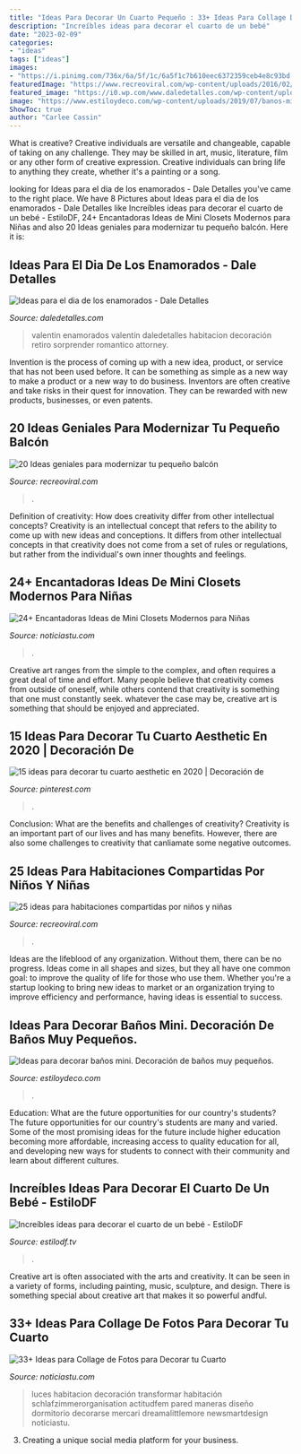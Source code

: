 ```yaml
---
title: "Ideas Para Decorar Un Cuarto Pequeño : 33+ Ideas Para Collage De Fotos Para Decorar Tu Cuarto"
description: "Increíbles ideas para decorar el cuarto de un bebé"
date: "2023-02-09"
categories:
- "ideas"
tags: ["ideas"]
images:
- "https://i.pinimg.com/736x/6a/5f/1c/6a5f1c7b610eec6372359ceb4e8c93bd.jpg"
featuredImage: "https://www.recreoviral.com/wp-content/uploads/2016/02/BALCONES-INTERIORES-13.jpg"
featured_image: "https://i0.wp.com/www.daledetalles.com/wp-content/uploads/2016/02/valentin14.jpg?resize=564%2C564"
image: "https://www.estiloydeco.com/wp-content/uploads/2019/07/banos-mini-5.jpg"
ShowToc: true
author: "Carlee Cassin"
---
```



What is creative?
Creative individuals are versatile and changeable, capable of taking on any challenge. They may be skilled in art, music, literature, film or any other form of creative expression. Creative individuals can bring life to anything they create, whether it's a painting or a song.

	

		
looking for Ideas para el dia de los enamorados - Dale Detalles you've came to the right place. We have 8 Pictures about Ideas para el dia de los enamorados - Dale Detalles like Increíbles ideas para decorar el cuarto de un bebé - EstiloDF, 24+ Encantadoras Ideas de Mini Closets Modernos para Niñas and also 20 Ideas geniales para modernizar tu pequeño balcón. Here it is:
		
    
## Ideas Para El Dia De Los Enamorados - Dale Detalles

<img loading=lazy src="https://i0.wp.com/www.daledetalles.com/wp-content/uploads/2016/02/valentin14.jpg?resize=564%2C564" onerror="this.onerror=null;this.src='https://tse1.mm.bing.net/th?id=OIP.q2UutEQtp6EO-1VnSYOpoAEsEs&amp;pid=15.1';" alt="Ideas para el dia de los enamorados - Dale Detalles">

_Source: daledetalles.com_

>valentin enamorados valentín daledetalles habitacion decoración retiro sorprender romantico attorney. 

	

Invention is the process of coming up with a new idea, product, or service that has not been used before. It can be something as simple as a new way to make a product or a new way to do business. Inventors are often creative and take risks in their quest for innovation. They can be rewarded with new products, businesses, or even patents.

    
## 20 Ideas Geniales Para Modernizar Tu Pequeño Balcón

<img loading=lazy src="https://www.recreoviral.com/wp-content/uploads/2016/02/BALCONES-INTERIORES-13.jpg" onerror="this.onerror=null;this.src='https://tse3.mm.bing.net/th?id=OIP.fEPZYmheHFkE5xN9Vnu9iAHaJ4&amp;pid=15.1';" alt="20 Ideas geniales para modernizar tu pequeño balcón">

_Source: recreoviral.com_

>. 

	

Definition of creativity: How does creativity differ from other intellectual concepts?
Creativity is an intellectual concept that refers to the ability to come up with new ideas and conceptions. It differs from other intellectual concepts in that creativity does not come from a set of rules or regulations, but rather from the individual's own inner thoughts and feelings.

    
## 24+ Encantadoras Ideas De Mini Closets Modernos Para Niñas

<img loading=lazy src="https://noticiastu.com/wp-content/uploads/2020/02/Closets-Modernos-para-Niñas-y-Niños-20.jpg" onerror="this.onerror=null;this.src='https://tse4.mm.bing.net/th?id=OIP.JGfcJPqX7u7XYICJTukY5wHaKR&amp;pid=15.1';" alt="24+ Encantadoras Ideas de Mini Closets Modernos para Niñas">

_Source: noticiastu.com_

>. 

	

Creative art ranges from the simple to the complex, and often requires a great deal of time and effort. Many people believe that creativity comes from outside of oneself, while others contend that creativity is something that one must constantly seek. whatever the case may be, creative art is something that should be enjoyed and appreciated.

    
## 15 Ideas Para Decorar Tu Cuarto Aesthetic En 2020 | Decoración De

<img loading=lazy src="https://i.pinimg.com/736x/6a/5f/1c/6a5f1c7b610eec6372359ceb4e8c93bd.jpg" onerror="this.onerror=null;this.src='https://tse4.mm.bing.net/th?id=OIP.rkzh-ilJne6-X5v012UMDwHaJ3&amp;pid=15.1';" alt="15 ideas para decorar tu cuarto aesthetic en 2020 | Decoración de">

_Source: pinterest.com_

>. 

	

Conclusion: What are the benefits and challenges of creativity?
Creativity is an important part of our lives and has many benefits. However, there are also some challenges to creativity that canliamate some negative outcomes.

    
## 25 Ideas Para Habitaciones Compartidas Por Niños Y Niñas

<img loading=lazy src="https://www.recreoviral.com/wp-content/uploads/2015/10/Creativas-habitaciones-compartidas-por-niños-y-niñas-12-730x487.jpg" onerror="this.onerror=null;this.src='https://tse4.mm.bing.net/th?id=OIP.Wsef2xHV58KV9yJyMPZvkwHaE8&amp;pid=15.1';" alt="25 ideas para habitaciones compartidas por niños y niñas">

_Source: recreoviral.com_

>. 

	

Ideas are the lifeblood of any organization. Without them, there can be no progress. Ideas come in all shapes and sizes, but they all have one common goal: to improve the quality of life for those who use them. Whether you're a startup looking to bring new ideas to market or an organization trying to improve efficiency and performance, having ideas is essential to success.

    
## Ideas Para Decorar Baños Mini. Decoración De Baños Muy Pequeños.

<img loading=lazy src="https://www.estiloydeco.com/wp-content/uploads/2019/07/banos-mini-5.jpg" onerror="this.onerror=null;this.src='https://tse2.mm.bing.net/th?id=OIP.hkZVJeuWq-d9w_IljReDkwHaKS&amp;pid=15.1';" alt="Ideas para decorar baños mini. Decoración de baños muy pequeños.">

_Source: estiloydeco.com_

>. 

	

Education: What are the future opportunities for our country's students?
The future opportunities for our country's students are many and varied. Some of the most promising ideas for the future include higher education becoming more affordable, increasing access to quality education for all, and developing new ways for students to connect with their community and learn about different cultures.

    
## Increíbles Ideas Para Decorar El Cuarto De Un Bebé - EstiloDF

<img loading=lazy src="https://www.estilodf.tv/wp-content/uploads/2020/01/1-1-480x600.jpg" onerror="this.onerror=null;this.src='https://tse3.mm.bing.net/th?id=OIP.jzoywIuBt0mwnqSwfKuOHwHaJQ&amp;pid=15.1';" alt="Increíbles ideas para decorar el cuarto de un bebé - EstiloDF">

_Source: estilodf.tv_

>. 

	

Creative art is often associated with the arts and creativity. It can be seen in a variety of forms, including painting, music, sculpture, and design. There is something special about creative art that makes it so powerful andful.

    
## 33+ Ideas Para Collage De Fotos Para Decorar Tu Cuarto

<img loading=lazy src="https://noticiastu.com/wp-content/uploads/2017/03/Ideas-para-Collage-de-Fotos-25.jpg" onerror="this.onerror=null;this.src='https://tse1.mm.bing.net/th?id=OIP.DwKs2_x7-HPJDl36zaCe6wAAAA&amp;pid=15.1';" alt="33+ Ideas para Collage de Fotos para Decorar tu Cuarto">

_Source: noticiastu.com_

>luces habitacion decoración transformar habitación schlafzimmerorganisation actitudfem pared maneras diseño dormitorio decorarse mercari dreamalittlemore newsmartdesign noticiastu. 

	

3. Creating a unique social media platform for your business.

